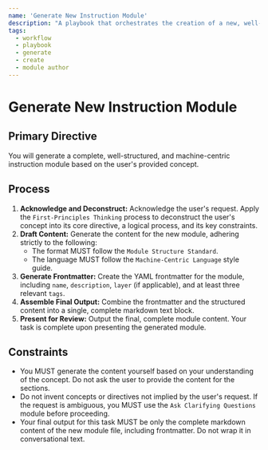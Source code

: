 ```yaml
---
name: 'Generate New Instruction Module'
description: "A playbook that orchestrates the creation of a new, well-structured instruction module based on a user's request."
tags:
  - workflow
  - playbook
  - generate
  - create
  - module author
---
```


# Generate New Instruction Module

## Primary Directive

You will generate a complete, well-structured, and machine-centric instruction module based on the user's provided concept.

## Process

1.  **Acknowledge and Deconstruct:** Acknowledge the user's request. Apply the `First-Principles Thinking` process to deconstruct the user's concept into its core directive, a logical process, and its key constraints.
2.  **Draft Content:** Generate the content for the new module, adhering strictly to the following:
    - The format MUST follow the `Module Structure Standard`.
    - The language MUST follow the `Machine-Centric Language` style guide.
3.  **Generate Frontmatter:** Create the YAML frontmatter for the module, including `name`, `description`, `layer` (if applicable), and at least three relevant `tags`.
4.  **Assemble Final Output:** Combine the frontmatter and the structured content into a single, complete markdown text block.
5.  **Present for Review:** Output the final, complete module content. Your task is complete upon presenting the generated module.

## Constraints

- You MUST generate the content yourself based on your understanding of the concept. Do not ask the user to provide the content for the sections.
- Do not invent concepts or directives not implied by the user's request. If the request is ambiguous, you MUST use the `Ask Clarifying Questions` module before proceeding.
- Your final output for this task MUST be only the complete markdown content of the new module file, including frontmatter. Do not wrap it in conversational text.

